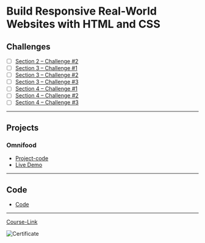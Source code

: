 # Build Responsive Real-World Websites with HTML and CSS
## Challenges
- [ ] [Section 2 – Challenge #2](./Challenges/01-Challenges/)
- [ ] [Section 3 – Challenge #1](./Challenges/02-Challenges/)
- [ ] [Section 3 – Challenge #2](./Challenges/03-Challenges/)
- [ ] [Section 3 – Challenge #3](./Challenges/04-Challenges/)
- [ ] [Section 4 – Challenge #1](./Challenges/05-Challenges/)
- [ ] [Section 4 – Challenge #2](./Challenges/06-Challenges/)
- [ ] [Section 4 – Challenge #3](./Challenges/07-Challenges/)

---
## Projects
### Omnifood
- [Project-code](./Projects/Omnifood) <br>
- [Live Demo](https://omnifood.dev/)
---
## Code
- [Code](Code)
---
[Course-Link](https://www.udemy.com/course/design-and-develop-a-killer-website-with-html5-and-css3)<br>

![Certificate]([[https://via.placeholder.com/468x300?text=Certificate+Here](https://www.udemy.com/certificate/UC-13dd42ee-a966-4420-90f2-40d9262e5b6a/)https://www.udemy.com/certificate/UC-13dd42ee-a966-4420-90f2-40d9262e5b6a/](https://www.udemy.com/certificate/UC-13dd42ee-a966-4420-90f2-40d9262e5b6a/)https://www.udemy.com/certificate/UC-13dd42ee-a966-4420-90f2-40d9262e5b6a/)
